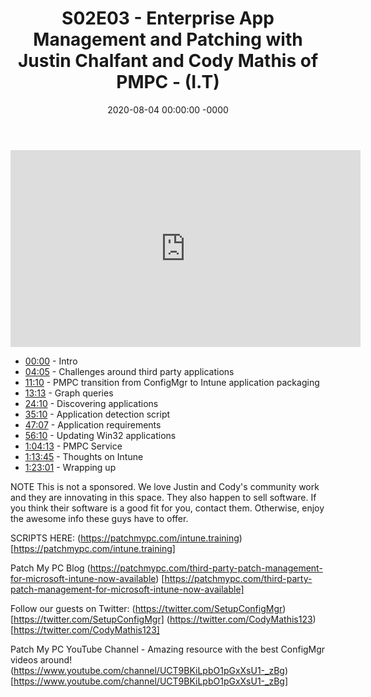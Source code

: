 ﻿---
layout: post
title: "S02E03 - Enterprise App Management and Patching with Justin Chalfant and Cody Mathis of PMPC - (I.T)"
date: 2020-08-04 00:00:00 -0000
categories:
---

<iframe loading="lazy" width="560" height="315" src="https://www.youtube.com/embed/wPvUwDcpAUA" title="YouTube video player" frameborder="0" allow="accelerometer; autoplay; clipboard-write; encrypted-media; gyroscope; picture-in-picture" allowfullscreen></iframe>

* [00:00](https://www.youtube.com/watch?v=wPvUwDcpAUA&t=0s) -  Intro
* [04:05](https://www.youtube.com/watch?v=wPvUwDcpAUA&t=245s) - Challenges around third party applications
* [11:10](https://www.youtube.com/watch?v=wPvUwDcpAUA&t=670s) - PMPC transition from ConfigMgr to Intune application packaging
* [13:13](https://www.youtube.com/watch?v=wPvUwDcpAUA&t=793s) - Graph queries
* [24:10](https://www.youtube.com/watch?v=wPvUwDcpAUA&t=1450s) - Discovering applications
* [35:10](https://www.youtube.com/watch?v=wPvUwDcpAUA&t=2110s) - Application detection script
* [47:07](https://www.youtube.com/watch?v=wPvUwDcpAUA&t=2827s) - Application requirements
* [56:10](https://www.youtube.com/watch?v=wPvUwDcpAUA&t=3370s) - Updating Win32 applications
* [1:04:13](https://www.youtube.com/watch?v=wPvUwDcpAUA&t=313s) - PMPC Service
* [1:13:45](https://www.youtube.com/watch?v=wPvUwDcpAUA&t=885s) - Thoughts on Intune
* [1:23:01](https://www.youtube.com/watch?v=wPvUwDcpAUA&t=1441s) - Wrapping up

NOTE
This is not a sponsored. We love Justin and Cody's community work and they are innovating in this space. They also happen to sell software. If you think their software is a good fit for you, contact them. Otherwise, enjoy the awesome info these guys have to offer.

SCRIPTS HERE:
(https://patchmypc.com/intune.training) [https://patchmypc.com/intune.training]

Patch My PC Blog
(https://patchmypc.com/third-party-patch-management-for-microsoft-intune-now-available) [https://patchmypc.com/third-party-patch-management-for-microsoft-intune-now-available]

Follow our guests on Twitter:
(https://twitter.com/SetupConfigMgr) [https://twitter.com/SetupConfigMgr]
(https://twitter.com/CodyMathis123) [https://twitter.com/CodyMathis123]

Patch My PC YouTube Channel - Amazing resource with the best ConfigMgr videos around!
(https://www.youtube.com/channel/UCT9BKiLpbO1pGxXsU1-_zBg) [https://www.youtube.com/channel/UCT9BKiLpbO1pGxXsU1-_zBg]


